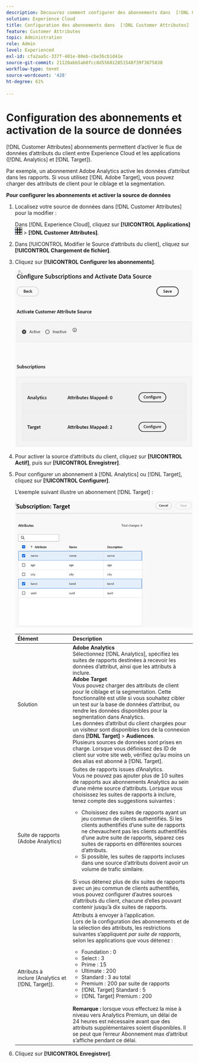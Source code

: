 ```yaml
---
description: Découvrez comment configurer des abonnements dans  [!DNL Customer Attributes]  pour Analytics et Target, et comment activer une source de données.
solution: Experience Cloud
title: Configuration des abonnements dans  [!DNL Customer Attributes]
feature: Customer Attributes
topic: Administration
role: Admin
level: Experienced
exl-id: cfa2aa5c-337f-401e-80eb-cbe36cb1d41e
source-git-commit: 21120abb5ab0fcc8d556012851548f39f3875038
workflow-type: tm+mt
source-wordcount: '428'
ht-degree: 61%

---
```


# Configuration des abonnements et activation de la source de données

[!DNL Customer Attributes] abonnements permettent d’activer le flux de données d’attributs du client entre Experience Cloud et les applications ([!DNL Analytics] et [!DNL Target]).

Par exemple, un abonnement Adobe Analytics active les données d’attribut dans les rapports. Si vous utilisez [!DNL Adobe Target], vous pouvez charger des attributs de client pour le ciblage et la segmentation.

**Pour configurer les abonnements et activer la source de données**

1. Localisez votre source de données dans [!DNL Customer Attributes] pour la modifier :

   Dans [!DNL Experience Cloud], cliquez sur **[!UICONTROL Applications]** ![menu](assets/menu-icon.png) > **[!DNL Customer Attributes]**.

1. Dans [!UICONTROL Modifier le Source d’attributs du client], cliquez sur **[!UICONTROL Chargement de fichier]**.

1. Cliquez sur **[!UICONTROL Configurer les abonnements]**.

   ![Configuration des abonnements dans Experience Cloud](assets/configure-subscriptions.png)

1. Pour activer la source d’attributs du client, cliquez sur **[!UICONTROL Actif]**, puis sur **[!UICONTROL Enregistrer]**.

1. Pour configurer un abonnement à [!DNL Analytics] ou [!DNL Target], cliquez sur **[!UICONTROL Configurer]**.

   L’exemple suivant illustre un abonnement [!DNL Target] :

   ![Résultat de l’étape](assets/subscription-target.png)

   | Élément | Description |
   |--- |--- |
   | Solution | **Adobe Analytics**<br> Sélectionnez [!DNL Analytics], spécifiez les suites de rapports destinées à recevoir les données d’attribut, ainsi que les attributs à inclure.<br>**Adobe Target**<br> Vous pouvez charger des attributs de client pour le ciblage et la segmentation. Cette fonctionnalité est utile si vous souhaitez cibler un test sur la base de données d’attribut, ou rendre les données disponibles pour la segmentation dans Analytics.<br>Les données d’attribut du client chargées pour un visiteur sont disponibles lors de la connexion dans **[!DNL Target]** > **Audiences**.<br>Plusieurs sources de données sont prises en charge. Lorsque vous définissez des ID de client sur votre site web, vérifiez qu’au moins un des alias est abonné à [!DNL Target]. |
   | Suite de rapports (Adobe Analytics) | Suites de rapports issues d’Analytics.<br>Vous ne pouvez pas ajouter plus de 10 suites de rapports aux abonnements Analytics au sein d’une même source d’attributs. Lorsque vous choisissez les suites de rapports à inclure, tenez compte des suggestions suivantes :<ul><li>Choisissez des suites de rapports ayant un jeu commun de clients authentifiés. Si les clients authentifiés d’une suite de rapports ne chevauchent pas les clients authentifiés d’une autre suite de rapports, séparez ces suites de rapports en différentes sources d’attributs.</li><li>Si possible, les suites de rapports incluses dans une source d’attributs doivent avoir un volume de trafic similaire.</li></ul><br>Si vous détenez plus de dix suites de rapports avec un jeu commun de clients authentifiés, vous pouvez configurer d’autres sources d’attributs du client, chacune d’elles pouvant contenir jusqu’à dix suites de rapports. |
   | Attributs à inclure (Analytics et [!DNL Target]). | Attributs à envoyer à lʼapplication. <br>Lors de la configuration des abonnements et de la sélection des attributs, les restrictions suivantes sʼappliquent _par suite de rapports_, selon les applications que vous détenez :<ul><li>Foundation : 0</li><li>Select : 3</li><li>Prime : 15</li><li>Ultimate : 200</li><li>Standard : 3 au total</li><li>Premium : 200 par suite de rapports</li><li>[!DNL Target] Standard : 5</li><li>[!DNL Target] Premium : 200</li></ul><br>**Remarque :** lorsque vous effectuez la mise à niveau vers Analytics Premium, un délai de 24 heures est nécessaire avant que des attributs supplémentaires soient disponibles. Il se peut que l’erreur Abonnement max d’attribut s’affiche pendant ce délai. |

1. Cliquez sur **[!UICONTROL Enregistrer]**.
